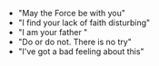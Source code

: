 - "May the Force be with you"
- "I find your lack of faith disturbing"
- "I am your father "
- "Do or do not. There is no try"
- "I've got a bad feeling about this"
